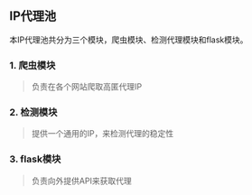 ## IP代理池
本IP代理池共分为三个模块，爬虫模块、检测代理模块和flask模块。
### 1. 爬虫模块
> 负责在各个网站爬取高匿代理IP
### 2. 检测模块 
> 提供一个通用的IP，来检测代理的稳定性
### 3. flask模块
> 负责向外提供API来获取代理